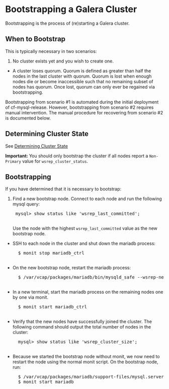 # Bootstrapping a Galera Cluster

Bootstrapping is the process of (re)starting a Galera cluster.  

## When to Bootstrap

This is typically necessary in two scenarios:

1. No cluster exists yet and you wish to create one.
- A cluster loses quorum. Quorum is defined as greater than half the nodes in the last cluster with quorum. Quorum is lost when enough nodes die or become inaccessible such that no remaining subset of nodes has quorum. Once lost, quorum can only ever be regained via bootstrapping.

Bootstrapping from scenario #1 is automated during the initial deployment of cf-mysql-release. However, bootstrapping from scenario #2 requires manual intervention. The manual procedure for recovering from scenario #2 is documented below.

## Determining Cluster State

See [Determining Cluster State](cluster-state.md)

**Important:** You should only bootstrap the cluster if all nodes report a `Non-Primary` value for `wsrep_cluster_status`.

## Bootstrapping

If you have determined that it is necessary to bootstrap:

1. Find a new bootstrap node. Connect to each node and run the following mysql query:

    <pre class="terminal">
    mysql> show status like 'wsrep_last_committed';
    </pre>

    Use the node with the highest `wsrep_last_committed` value as the new bootstrap node.

- SSH to each node in the cluster and shut down the mariadb process:

    <pre class="terminal">
    $ monit stop mariadb_ctrl
    </pre>

- On the new bootstrap node, restart the mariadb process:

    <pre class="terminal">
    $ /var/vcap/packages/mariadb/bin/mysqld_safe --wsrep-new-cluster &
    </pre>


- In a new terminal, start the mariadb process on the remaining nodes one by one via monit.

    <pre class="terminal">
    $ monit start mariadb_ctrl
    </pre>

- Verify that the new nodes have successfully joined the cluster. The following command should output the total number of nodes in the cluster:

    <pre class="terminal">
    mysql> show status like 'wsrep_cluster_size';
    </pre>

- Because we started the bootstrap node without monit, we now need to restart the node using the normal monit script. On the bootstrap node, run:

    <pre class="terminal">
    $ /var/vcap/packages/mariadb/support-files/mysql.server stop
    $ monit start mariadb
    </pre>
